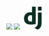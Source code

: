 <p float="left">
  <img src="https://cdn.jsdelivr.net/gh/devicons/devicon/icons/python/python-original.svg" height="60" />
  <img src="https://cdn.jsdelivr.net/gh/devicons/devicon/icons/mysql/mysql-original.svg" height="60" />
  <img src="https://github.com/devicons/devicon/blob/v2.17.0/icons/django/django-plain.svg" height="60" />
</p>
